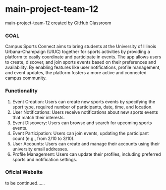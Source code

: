 # main-project-team-12
main-project-team-12 created by GitHub Classroom

### GOAL
Campus Sports Connect aims to bring students at the University of Illinois Urbana-Champaign (UIUC) together for sports activities by providing a platform to easily coordinate and participate in events. The app allows users to create, discover, and join sports events based on their preferences and availability. By enabling features like user notifications, profile management, and event updates, the platform fosters a more active and connected campus community.

### Functionality 
1. Event Creation: Users can create new sports events by specifying the sport type, required number of participants, date, time, and location.
2. User Notifications: Users receive notifications about new sports events that match their interests.
3. Event Discovery: Users can browse and search for upcoming sports events.
4. Event Participation: Users can join events, updating the participant count (e.g., from 2/10 to 3/10).
5. User Accounts: Users can create and manage their accounts using their university email addresses.
6. Profile Management: Users can update their profiles, including preferred sports and notification settings.

### Oficial Website 

to be continued......
